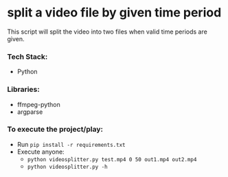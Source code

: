 # split a video file by given time period
This script will split the video into two files when valid time periods are given.

### Tech Stack:
+ Python

### Libraries:
+ ffmpeg-python
+ argparse

### To execute the project/play:
+ Run `pip install -r requirements.txt`
+ Execute anyone:
  - `python videosplitter.py test.mp4 0 50 out1.mp4 out2.mp4`
  - `python videosplitter.py -h`
